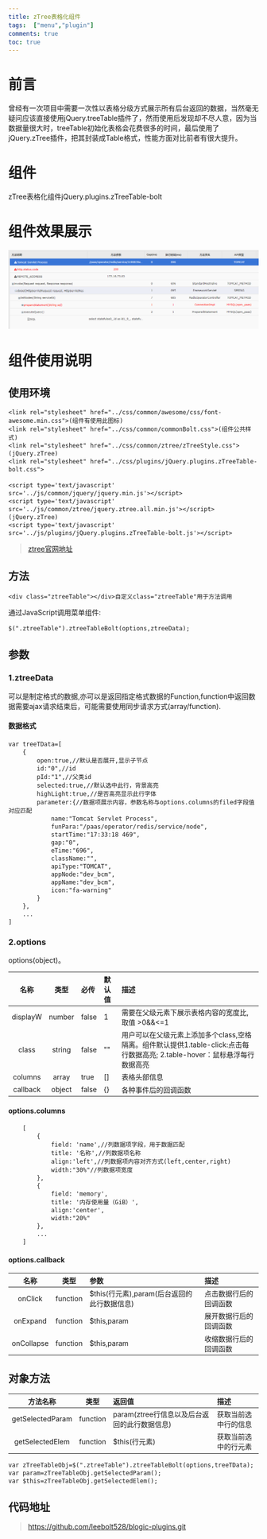 ```yaml
---
title: zTree表格化组件
tags:  ["menu","plugin"]
comments: true
toc: true
---
```

# 前言
曾经有一次项目中需要一次性以表格分级方式展示所有后台返回的数据，当然毫无疑问应该直接使用jQuery.treeTable插件了，然而使用后发现却不尽人意，因为当数据量很大时，treeTable初始化表格会花费很多的时间，最后使用了jQuery.zTree插件，把其封装成Table格式，性能方面对比前者有很大提升。
<!-- more -->
# 组件
zTree表格化组件jQuery.plugins.zTreeTable-bolt
# 组件效果展示
![zTreeTable效果图](/img/plugin/zTreeTable.png)  
# 组件使用说明
## 使用环境

    <link rel="stylesheet" href="../css/common/awesome/css/font-awesome.min.css">(组件有使用此图标)
    <link rel="stylesheet" href="../css/common/commonBolt.css">(组件公共样式)
    <link rel="stylesheet" href="../css/common/ztree/zTreeStyle.css">(jQuery.zTree)
    <link rel="stylesheet" href="../css/plugins/jQuery.plugins.zTreeTable-bolt.css">

    <script type='text/javascript' src='../js/common/jquery/jquery.min.js'></script>
    <script type='text/javascript' src='../js/common/ztree/jquery.ztree.all.min.js'></script>(jQuery.zTree)
    <script type='text/javascript' src='../js/plugins/jQuery.plugins.zTreeTable-bolt.js'></script>

>[ztree官网地址](http://www.treejs.cn/v3/api.php)
## 方法

    <div class="ztreeTable"></div>自定义class="ztreeTable"用于方法调用

通过JavaScript调用菜单组件:

    $(".ztreeTable").ztreeTableBolt(options,ztreeData);

## 参数
### 1.ztreeData     
可以是制定格式的数据,亦可以是返回指定格式数据的Function,function中返回数据需要ajax请求结束后，可能需要使用同步请求方式(array/function).
#### 数据格式

    var treeTData=[
        {
            open:true,//默认是否展开,显示子节点
            id:"0",//id
            pId:"1",//父类id
            selected:true,//默认选中此行，背景高亮
            highLight:true,//是否高亮显示此行字体
            parameter:{//数据项展示内容，参数名称与options.columns的filed字段值对应匹配
                name:"Tomcat Servlet Process",
                funPara:"/paas/operator/redis/service/node",
                startTime:"17:33:18 469",
                gap:"0",                            
                eTime:"696",    
                className:"", 
                apiType:"TOMCAT",
                appNode:"dev_bcm",
                appName:"dev_bcm",
                icon:"fa-warning"    
            }
        },
        ...
    ]

### 2.options
options(object)。

| 名称          | 类型           | 必传 | 默认值  | 描述  |
| :-----------: |:-------------:| :----- |:-----  |:-----|
| displayW      | number        | false | 1  |需要在父级元素下展示表格内容的宽度比,取值 >0&&<=1|
| class     | string       | false |  ""   |用户可以在父级元素上添加多个class,空格隔离。组件默认提供1.table-click:点击每行数据高亮; 2.table-hover：鼠标悬浮每行数据高亮|
| columns     | array       | true |  []   |表格头部信息|
| callback      | object        | false |   {}    |各种事件后的回调函数|

#### options.columns
```
    [
        {
            field: 'name',//列数据项字段，用于数据匹配
            title: '名称',//列数据项名称
            align:'left',//列数据项内容对齐方式(left,center,right)
            width:"30%"//列数据项宽度
        },
        {
            field: 'memory',
            title: '内存使用量（GiB）',
            align:'center',
            width:"20%"
        },
        ...
    ]
```
#### options.callback

| 名称          | 类型           | 参数  | 描述  |
| :-----------: |:-------------:| :-----  |:-----|
| onClick      | function       | $this(行元素),param(后台返回的此行数据信息)     |点击数据行后的回调函数|
| onExpand    | function       |  $this,param    |展开数据行后的回调函数|
| onCollapse    | function       |  $this,param    |收缩数据行后的回调函数|

## 对象方法

| 方法名称          | 类型           | 返回值  | 描述  |
| :-----------: |:-------------:| :-----  |:-----|
| getSelectedParam      | function   | param(ztree行信息以及后台返回的此行数据信息)     |获取当前选中行的信息|
| getSelectedElem    | function    |  $this(行元素)    |获取当前选中的行元素|

    var zTreeTableObj=$(".ztreeTable").ztreeTableBolt(options,treeTData);
    var param=zTreeTableObj.getSelectedParam();
    var $this=zTreeTableObj.getSelectedElem();

## 代码地址
>https://github.com/leebolt528/blogic-plugins.git
